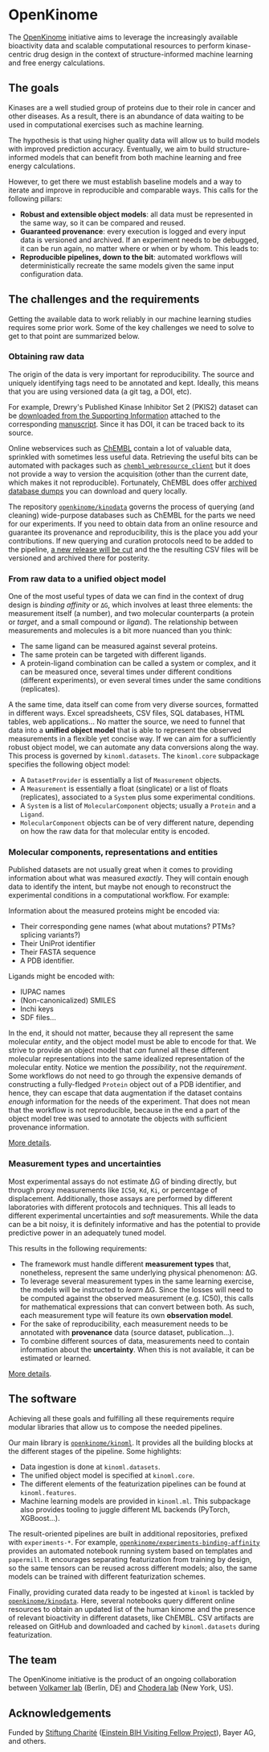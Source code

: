 # OpenKinome

<!-- Written by Jaime Rodríguez-Guerra, Apr 2021 -->

The [OpenKinome](https://github.com/openkinome) initiative aims to leverage the increasingly available bioactivity data and scalable computational resources to perform kinase-centric drug design in the context of structure-informed machine learning and free energy calculations.

## The goals

Kinases are a well studied group of proteins due to their role in cancer and other diseases. As a result, there is an abundance of data waiting to be used in computational exercises such as machine learning.

The hypothesis is that using higher quality data will allow us to build models with improved prediction accuracy. Eventually, we aim to build structure-informed models that can benefit from both machine learning and free energy calculations.

However, to get there we must establish baseline models and a way to iterate and improve in reproducible and comparable ways. This calls for the following pillars:

- **Robust and extensible object models**: all data must be represented in the same way, so it can be compared and reused.
- **Guaranteed provenance**: every execution is logged and every input data is versioned and archived. If an experiment needs to be debugged, it can be run again, no matter where or when or by whom. This leads to:
- **Reproducible pipelines, down to the bit**: automated workflows will deterministically recreate the same models given the same input configuration data.

## The challenges and the requirements

Getting the available data to work reliably in our machine learning studies requires some prior work. Some of the key challenges we need to solve to get to that point are summarized below.

### Obtaining raw data

The origin of the data is very important for reproducibility. The source and uniquely identifying tags need to be annotated and kept. Ideally, this means that you are using versioned data (a git tag, a DOI, etc).

For example, Drewry's Published Kinase Inhibitor Set 2 (PKIS2) dataset can be [downloaded from the Supporting Information](https://journals.plos.org/plosone/article?id=10.1371/journal.pone.0181585#sec015) attached to the corresponding [manuscript](https://journals.plos.org/plosone/article?id=10.1371/journal.pone.0181585). Since it has DOI, it can be traced back to its source.

Online webservices such as [ChEMBL](https://www.ebi.ac.uk/chembl/) contain a lot of valuable data, sprinkled with sometimes less useful data. Retrieving the useful bits can be automated with packages such as [`chembl_webresource_client`](https://github.com/chembl/chembl_webresource_client) but it does not provide a way to version the acquisition (other than the current date, which makes it not reproducible). Fortunately, ChEMBL does offer [archived database dumps](https://chembl.gitbook.io/chembl-interface-documentation/downloads#chembl-database-release-dois) you can download and query locally.

The repository [`openkinome/kinodata`](https://github.com/openkinome/kinodata) governs the process of querying (and cleaning) wide-purpose databases such as ChEMBL for the parts we need for our experiments. If you need to obtain data from an online resource and guarantee its provenance and reproducibility, this is the place you add your contributions. If new querying and curation protocols need to be added to the pipeline, [a new release will be cut](https://github.com/openkinome/kinodata/releases/tag/v0.1) and the the resulting CSV files will be versioned and archived there for posterity.

### From raw data to a unified object model

One of the most useful types of data we can find in the context of drug design is _binding affinity_ or `ΔG`, which involves at least three elements: the measurement itself (a number), and two molecular counterparts (a protein or _target_, and a small compound or _ligand_). The relationship between measurements and molecules is a bit more nuanced than you think:

- The same ligand can be measured against several proteins.
- The same protein can be targeted with different ligands.
- A protein-ligand combination can be called a system or complex, and it can be measured once, several times under different conditions (different experiments), or even several times under the same conditions (replicates).

A the same time, data itself can come from very diverse sources, formatted in different ways. Excel spreadsheets, CSV files, SQL databases, HTML tables, web applications... No matter the source, we need to funnel that data into a **unified object model** that is able to represent the observed measurements in a flexible yet concise way. If we can aim for a sufficiently robust object model, we can automate any data conversions along the way. This process is governed by `kinoml.datasets`. The `kinoml.core` subpackage specifies the following object model:

- A `DatasetProvider` is essentially a list of `Measurement` objects.
- A `Measurement` is essentially a float (singlicate) or a list of floats (replicates), associated to a `System` plus some experimental conditions.
- A `System` is a list of `MolecularComponent` objects; usually a `Protein` and a `Ligand`.
- `MolecularComponent` objects can be of very different nature, depending on how the raw data for that molecular entity is encoded.

### Molecular components, representations and entities

Published datasets are not usually great when it comes to providing information about what was measured _exactly_. They will contain enough data to identify the intent, but maybe not enough to reconstruct the experimental conditions in a computational workflow. For example:

Information about the measured proteins might be encoded via:

- Their corresponding gene names (what about mutations? PTMs? splicing variants?)
- Their UniProt identifier
- Their FASTA sequence
- A PDB identifier.

Ligands might be encoded with:

- IUPAC names
- (Non-canonicalized) SMILES
- Inchi keys
- SDF files...

In the end, it should not matter, because they all represent the same molecular _entity_, and the object model must be able to encode for that. We strive to provide an object model that _can_ funnel all these different molecular representations into the same idealized representation of the molecular entity. Notice we mention the _possibility_, not the _requirement_. Some workflows do not need to go through the expensive demands of constructing a fully-fledged `Protein` object out of a PDB identifier, and hence, they can escape that data augmentation if the dataset contains _enough_ information for the needs of the experiment. That does not mean that the workflow is not reproducible, because in the end a part of the object model tree was used to annotate the objects with sufficient provenance information.

[More details](http://openkinome.org/kinoml/api/core/components/).

### Measurement types and uncertainties

Most experimental assays do not estimate ΔG of binding directly, but through proxy measurements like `IC50`, `Kd`, `Ki`, or percentage of displacement. Additionally, those assays are performed by different laboratories with different protocols and techniques. This all leads to different experimental uncertainties and _soft_ measurements. While the data can be a bit noisy, it is definitely informative and has the potential to provide predictive power in an adequately tuned model.

This results in the following requirements:

- The framework must handle different **measurement types** that, nonetheless, represent the same underlying physical phenomenon: ΔG.
- To leverage several measurement types in the same learning exercise, the models will be instructed to _learn_ ΔG. Since the losses will need to be computed against the observed measurement (e.g. IC50), this calls for mathematical expressions that can convert between both. As such, each measurement type will feature its own **observation model**.
- For the sake of reproducibility, each measurement needs to be annotated with **provenance** data (source dataset, publication...).
- To combine different sources of data, measurements need to contain information about the **uncertainty**. When this is not available, it can be estimated or learned.

[More details](http://openkinome.org/kinoml/api/core/measurements/).

## The software

Achieving all these goals and fulfilling all these requirements require modular libraries that allow us to compose the needed pipelines.

Our main library is [`openkinome/kinoml`](https://github.com/openkinome/kinoml/). It provides all the building blocks at the different stages of the pipeline. Some highlights:

- Data ingestion is done at `kinoml.datasets`.
- The unified object model is specified at `kinoml.core`.
- The different elements of the featurization pipelines can be found at `kinoml.features`.
- Machine learning models are provided in `kinoml.ml`. This subpackage also provides tooling to juggle different ML backends (PyTorch, XGBoost...).

The result-oriented pipelines are built in additional repositories, prefixed with `experiments-*`. For example, [`openkinome/experiments-binding-affinity`](https://github.com/openkinome/experiments-binding-affinity) provides an automated notebook running system based on templates and `papermill`. It encourages separating featurization from training by design, so the same tensors can be reused across different models; also, the same models can be trained with different featurization schemes.

Finally, providing curated data ready to be ingested at `kinoml` is tackled by [`openkinome/kinodata`](https://github.com/openkinome/kinodata). Here, several notebooks query different online resources to obtain an updated list of the human kinome and the presence of relevant bioactivity in different datasets, like ChEMBL. CSV artifacts are released on GitHub and downloaded and cached by `kinoml.datasets` during featurization.

## The team

The OpenKinome initiative is the product of an ongoing collaboration between [Volkamer lab](https://volkamerlab.org/) (Berlin, DE) and [Chodera lab](https://www.choderalab.org/) (New York, US).

## Acknowledgements

Funded by [Stiftung Charité](https://www.stiftung-charite.de/) ([Einstein BIH Visiting Fellow Project](https://www.einsteinfoundation.de/en/people-projects/einstein-bih-visiting-fellows/john-chodera/)), Bayer AG, and others.
